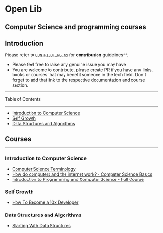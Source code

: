 # Open Lib

## Computer Science and programming courses

## Introduction

Please refer to [`CONTRIBUTING.md`](./contributions.md) for **contribution** guidelines\*\*.

- Please feel free to raise any genuine issue you may have
- You are welcome to contribute, please create PR if you have any links, books or courses that may benefit someone in the tech field. Don't forget to add that link to the respective documentation and course section.

---

Table of Contents

---

- [Introduction to Computer Science](#introduction-to-computer-science)
- [Self Growth](#self-growth)
- [Data Structures and Algorithms](#datastructures)

## Courses

---

### Introduction to Computer Science

- [Computer Science Terminology](https://www.youtube.com/watch?v=LtoBGQPuu1c&list=PLWKjhJtqVAbn5emQ3RRG8gEBqkhf_5vxD&index=4)
- [How do computers and the internet work? - Computer Science Basics](https://www.youtube.com/watch?v=AV_VYsJnHQQ&list=PLWKjhJtqVAbn5emQ3RRG8gEBqkhf_5vxD&index=2)
- [Introduction to Programming and Computer Science - Full Course](https://www.youtube.com/watch?v=zOjov-2OZ0E&list=PLWKjhJtqVAbn5emQ3RRG8gEBqkhf_5vxD&index=16)

### Self Growth

- [How To Become a 10x Developer](https://www.youtube.com/watch?v=wJNikDr-aNM)

### Data Structures and Algorithms

- [Starting With Data Structures](https://youtu.be/BBpAmxU_NQo)
